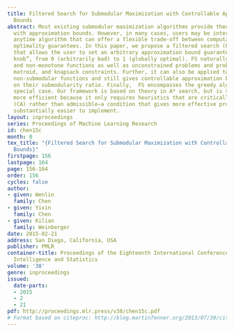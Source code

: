 ```yaml
---
title: Filtered Search for Submodular Maximization with Controllable Approximation
  Bounds
abstract: Most existing submodular maximization algorithms provide theoretical guarantees
  with approximation bounds. However, in many cases, users may be interested in an
  anytime algorithm that can offer a flexible trade-off between computation time and
  optimality guarantees. In this paper, we propose a filtered search (FS) framework
  that allows the user to set an arbitrary approximation bound guarantee with a “tunable
  knob”, from 0 (arbitrarily bad) to 1 (globally optimal). FS naturally handles monotone
  and non-monotone functions as well as unconstrained problems and problems with cardinality,
  matroid, and knapsack constraints. Further, it can also be applied to (non-negative)
  non-submodular functions and still gives controllable approximation bounds based
  on their submodularity ratio. Finally,  FS encompasses the greedy algorithm as a
  special case. Our framework is based on theory in A* search, but is substantially
  more efficient because it only requires heuristics that are critically admissible
  (CA) rather than admissible—a condition that gives more effective pruning and is
  substantially easier to implement.
layout: inproceedings
series: Proceedings of Machine Learning Research
id: chen15c
month: 0
tex_title: "{Filtered Search for Submodular Maximization with Controllable Approximation
  Bounds}"
firstpage: 156
lastpage: 164
page: 156-164
order: 156
cycles: false
author:
- given: Wenlin
  family: Chen
- given: Yixin
  family: Chen
- given: Kilian
  family: Weinberger
date: 2015-02-21
address: San Diego, California, USA
publisher: PMLR
container-title: Proceedings of the Eighteenth International Conference on Artificial
  Intelligence and Statistics
volume: '38'
genre: inproceedings
issued:
  date-parts:
  - 2015
  - 2
  - 21
pdf: http://proceedings.mlr.press/v38/chen15c.pdf
# Format based on citeproc: http://blog.martinfenner.org/2013/07/30/citeproc-yaml-for-bibliographies/
---
```

